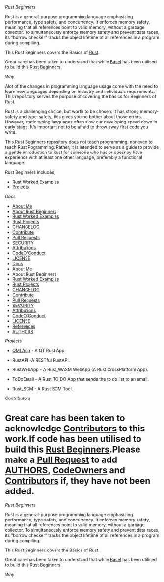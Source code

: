 _Rust Beginners_

Rust is a general-purpose programming language emphasizing performance, type safety, and concurrency. It enforces memory safety, meaning that all references point to valid memory, without a garbage collector. To simultaneously enforce memory safety and prevent data races, its "borrow checker" tracks the object lifetime of all references in a program during compiling.

This Rust Beginners covers the Basics of [Rust](#).

Great care has been taken to understand that while [Basel](#) has been utilised to build this [Rust Beginners](#).

_Why_

Alot of the changes in programming language usage come with the need to learn new languages depending on industry and individuals requirements.
This repository serves the purpose of covering the basics for Beginners of Rust.

Rust is a challenging choice, but worth to be chosen. It has strong memory-safety and type-safety, this gives you no bother about those errors. However, static typing languages often slow our developing speed down in early stage. It's important not to be afraid to throw away first code you write.

This Rust Beginners repository does not teach programming, nor even to teach Rust Pogramming. Rather, it is intended to serve as a guide to provide a gentle introduction to Rust for someone who has or doesnoy have experience with at least one other language, preferably a functional language.

Rust Beginners includes;

* [Rust Worked Examples](https://github.com/josephkb87/Beginners/tree/main/RustWorkedExamples/README.md)
* [Projects](https://github.com/josephkb87/Beginners/tree/main/Projects/README.md)

_Docs_

* [About Me](https://github.com/josephkb87)
* [About Rust Beginners](../docs/README.md)
* [Rust Worked Examples](https://github.com/josephkb87/Beginners/tree/main/RustWorkedExamples/README.md)
* [Rust Projects](https://github.com/josephkb87/RustBeginners/tree/main/Projects/README.md)
* [CHANGELOG](../docs/CHANGELOG.md) 
* [Contribute](../docs/CONTRIBUTING.md)
* [Pull Requests](../docs/blob/PRs.md)  
* [SECURITY](../docs/SECURITY.md) 
* [Attributions](..docs/Attributions.md) 
* [CodeOfConduct](../docs/CodeOfConduct.md) 
* [LICENSE](../LICENSE.md)
*  [Docs](..docs/)
* [About Me](https://github.com/josephkb87)
* [About Rust Beginners](../docs/README.md)
* [Rust Worked Examples](https://github.com/josephkb87/Beginners/tree/main/RustWorkedExamples/README.md)
* [Rust Projects](https://github.com/josephkb87/RustBeginners/tree/main/Projects/README.md)
* [CHANGELOG](../docs/CHANGELOG.md)
* [Contribute](../docs/CONTRIBUTING.md)
* [Pull Requests](../docs/blob/PRs.md)
* [SECURITY](../docs/SECURITY.md)
* [Attributions](..docs/Attributions.md)
* [CodeOfConduct](../docs/CodeOfConduct.md)
* [LICENSE](../LICENSE.md)
* [References](../docs/References.md)
* [AUTHORS](../docs/AUTHORS.md)


_Projects_

* [QMLApp](../Projects/QMLAppl) - A QT Rust App.

* RustAPI -A RESTful RustAPI.

* RustWebApp - A Rust_WASM WebApp (A Rust CrossPlatform App).

* ToDoEmail - A Rust TO DO App that sends the to do list to an email.

* Rust_SCM - A Rust SCM Tool.

_Contributors_

Great care has been taken to acknowledge [Contributors](../docs/AUTHORS.md) to this work.If code has been utilised to build this [Rust Beginners](../docs/README.md).Please make a [Pull Request](../docs/blob/PRs.md) to add [AUTHORS](../docs/AUTHORS.md), [CodeOwners](../docs/AUTHORS.md) and [Contributors](../docs/AUTHORS.md) if, they have not been added.
=======
_Rust Beginners_

Rust is a general-purpose programming language emphasizing performance, type safety, and concurrency. It enforces memory safety, meaning that all references point to valid memory, without a garbage collector. To simultaneously enforce memory safety and prevent data races, its "borrow checker" tracks the object lifetime of all references in a program during compiling.

This Rust Beginners covers the Basics of [Rust](#).

Great care has been taken to understand that while [Basel](#) has been utilised to build this [Rust Beginners](#).

_Why_



